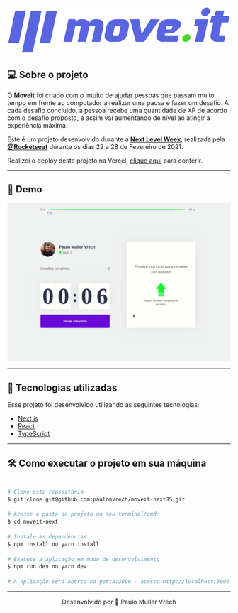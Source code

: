 <h1 align="center">
    <a href="https://moveit-paulomvrech.vercel.app/"><img alt="Logo moveit" title="moveit" src="public/logo-full.svg" /></a>
</h1>

## 💻 Sobre o projeto
O <strong>Moveit</strong> foi criado com o intuito de ajudar pessoas que passam muito tempo em frente ao computador a realizar uma pausa e fazer um desafio.
A cada desafio concluido, a pessoa recebe uma quantidade de XP de acordo com o desafio proposto, e assim vai aumentando de nível ao atingir a experiência máxima.

Este é um projeto desenvolvido durante a **[Next Level Week](https://nextlevelweek.com/)**, realizada pela **[@Rocketseat](https://github.com/Rocketseat)** durante os dias 22 a 28 de Fevereiro de 2021.

Realizei o deploy deste projeto na Vercel, [clique aqui](https://moveit-paulomvrech.vercel.app/) para conferir.

---

## 👀 Demo
<div align="center">
  <img alt="GIF" src="public/moveit.gif" width="650">  
</div>


---

## 🚀 Tecnologias utilizadas

Esse projeto foi desenvolvido utilizando as seguintes tecnologias:

- [Next.js](https://nextjs.org/)
- [React](https://reactjs.org)
- [TypeScript](https://www.typescriptlang.org/)

---

## 🛠 Como executar o projeto em sua máquina

```bash

# Clone este repositório
$ git clone git@github.com:paulomvrech/moveit-nextJS.git

# Acesse a pasta do projeto no seu terminal/cmd
$ cd moveit-next

# Instale as dependências
$ npm install ou yarn install

# Execute a aplicação em modo de desenvolvimento
$ npm run dev ou yarn dev

# A aplicação será aberta na porta:3000 - acesse http://localhost:3000

```

---

<p align="center">Desenvolvido por 👏 Paulo Muller Vrech</p>
